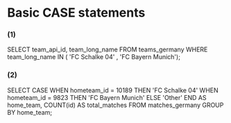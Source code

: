 # Basic CASE statements

### (1)
SELECT
	team_api_id,
	team_long_name
FROM teams_germany
WHERE team_long_name IN ( 'FC Schalke 04' , 'FC Bayern Munich');

### (2)
SELECT 
	CASE WHEN hometeam_id = 10189 THEN 'FC Schalke 04'
        WHEN hometeam_id = 9823 THEN 'FC Bayern Munich'
         ELSE 'Other' END AS home_team,
	COUNT(id) AS total_matches
FROM matches_germany
GROUP BY home_team;